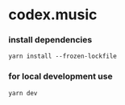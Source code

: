 # codex.music

### install dependencies
`yarn install --frozen-lockfile`

### for local development use
`yarn dev`
